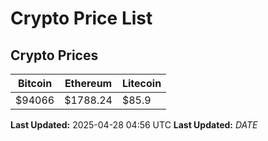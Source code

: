 # Crypto Price List

## Crypto Prices
| Bitcoin | Ethereum | Litecoin |
| ------- | -------- | -------- |
| $94066 | $1788.24 | $85.9 |
**Last Updated:** 2025-04-28 04:56 UTC
**Last Updated:** $DATE$
